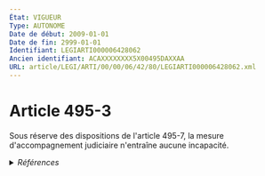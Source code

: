 ```yaml
---
État: VIGUEUR
Type: AUTONOME
Date de début: 2009-01-01
Date de fin: 2999-01-01
Identifiant: LEGIARTI000006428062
Ancien identifiant: ACAXXXXXXXX5X00495DAXXAA
URL: article/LEGI/ARTI/00/00/06/42/80/LEGIARTI000006428062.xml
---
```


<h1>Article 495-3</h1>

Sous réserve des dispositions de l'article 495-7, la mesure d'accompagnement
judiciaire n'entraîne aucune incapacité.


<details>
  <summary><em>Références</em></summary>

  <h2>Articles faisant référence à l'article</h2>
  
  <ul>
    <li>
      <a href="https://legal.tricoteuses.fr//redirection/LEGIARTI000006428068?vers=git&vers=legifrance">Code civil - article 495-7 AUTONOME VIGUEUR, en vigueur depuis le 2009-01-01</a> CITATION cible
    </li>
    <li>
      <a href="https://legal.tricoteuses.fr//redirection/LEGIARTI000006284898?vers=git&vers=legifrance">LOI n° 2007-308 du 5 mars 2007 portant réforme de la protection juridique des majeurs - article 7 ENTIEREMENT_MODIF</a> CREATION cible
    </li>
  </ul>
  
  <h2>Références faites par l'article</h2>
  
  <ul>
    <li>
      CODIFICATION source Loi 1803-03-14
    </li>
    <li>
      2007-03-05 CREATION source <a href="https://legal.tricoteuses.fr//redirection/LEGIARTI000006284898?vers=git&vers=legifrance">LOI n° 2007-308 du 5 mars 2007 portant réforme de la protection juridique des majeurs - article 7 ENTIEREMENT_MODIF</a>
    </li>
    <li>
      2999-01-01 CITATION source <a href="https://legal.tricoteuses.fr//redirection/LEGIARTI000006428068?vers=git&vers=legifrance">Code civil - article 495-7 AUTONOME VIGUEUR, en vigueur depuis le 2009-01-01</a>
    </li>
  </ul>
</details>
